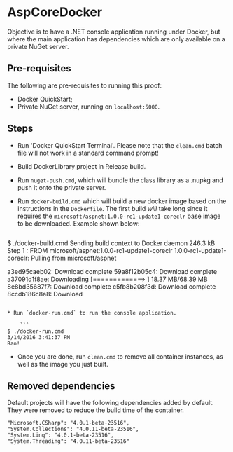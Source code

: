 AspCoreDocker
=========================================================================

Objective is to have a .NET console application running under Docker, but
where the main application has dependencies which are only available on a 
private NuGet server.


Pre-requisites
-------------------------------------------------------------------------

The following are pre-requisites to running this proof:

* Docker QuickStart;
* Private NuGet server, running on `localhost:5000`.


Steps
-------------------------------------------------------------------------

* Run 'Docker QuickStart Terminal'. Please note that the `clean.cmd`
  batch file will not work in a standard command prompt!

* Build DockerLibrary project in Release build.

* Run `nuget-push.cmd`, which will bundle the class library as a
  .nupkg and push it onto the private server.

* Run `docker-build.cmd` which will build a new docker image based on
  the instructions in the `Dockerfile`. The first build *will* take
  long since it requires the `microsoft/aspnet:1.0.0-rc1-update1-coreclr`
  base image to be downloaded. Example shown below:

    ```
$ ./docker-build.cmd
Sending build context to Docker daemon 246.3 kB
Step 1 : FROM microsoft/aspnet:1.0.0-rc1-update1-coreclr
1.0.0-rc1-update1-coreclr: Pulling from microsoft/aspnet

a3ed95caeb02: Download complete
59a8f12b05c4: Download complete
a37091d1f8ae: Downloading [=============>                                     ] 18.37 MB/68.39 MB
8e8bd35687f7: Download complete
c5fb8b208f3d: Download complete
8ccdb186c8a8: Download 
```

* Run `docker-run.cmd` to run the console application.

    ```
$ ./docker-run.cmd
3/14/2016 3:41:37 PM
Ran!
```

* Once you are done, run `clean.cmd` to remove all container instances,
  as well as the image you just built.


Removed dependencies
-------------------------------------------------------------------------

Default projects will have the following dependencies added by default.
They were removed to reduce the build time of the container.

```
"Microsoft.CSharp": "4.0.1-beta-23516",
"System.Collections": "4.0.11-beta-23516",
"System.Linq": "4.0.1-beta-23516",
"System.Threading": "4.0.11-beta-23516"
```
